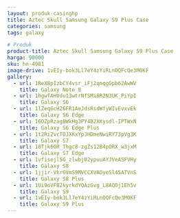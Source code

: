 ```yaml
---
layout: produk-casinghp
title: Aztec Skull Samsung Galaxy S9 Plus Case
categories: samsung
tags: galaxy

# Produk
product-title: Aztec Skull Samsung Galaxy S9 Plus Case
harga: 90000
sku: hn-4981
image-drive: 1vEIy-bok3Ll7eY4zYiRLnOQFcQe3M0KF
gallery:
  - url: 1ReX8pIzbCY4vsr_iFj2qmqgGpb62AwWV
    title: Galaxy Note 8
  - url: 1hgwfAHVdu13wtrNfSMi8R2N3UK_PiYpI
    title: Galaxy S6
  - url: 1lZeqGcH26FR1AeJdsRsdWfyWIvEvxvEk
    title: Galaxy S6 Edge
  - url: 16OZpRzag0WkHg3PY4B2XKysdl-IPTWxN
    title: Galaxy S6 Edge Plus
  - url: 1t2Ri2vcTOJXKxYpJHDmeNwiRY73pVg3K
    title: Galaxy S7
  - url: 18Tjk6GR_Thgc8-zgZs12B4pORX_w3jxM
    title: Galaxy S7 Edge
  - url: 1vfisejl5G_zlwbj02ypuuAYJVeASFVHy
    title: Galaxy S8
  - url: 1jjir-VkrGVmS9MVCCXVADyeSl45ATVnS
    title: Galaxy S8 Plus
  - url: 1Ui9oVFB2kyrkdYQAzGvg_L8AQOj1Eh5v
    title: Galaxy S9
  - url: 1vEIy-bok3Ll7eY4zYiRLnOQFcQe3M0KF
    title: Galaxy S9 Plus
---
```

